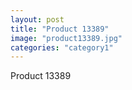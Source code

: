 ```yaml
---
layout: post
title: "Product 13389"
image: "product13389.jpg"
categories: "category1"
---
```

Product 13389
